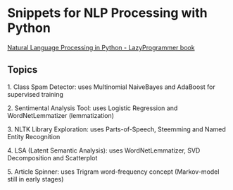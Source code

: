 # Snippets for NLP Processing with Python

[Natural Language Processing in Python - LazyProgrammer book](https://www.amazon.com.br/Natural-Language-Processing-Python-detection-ebook/dp/B01FTJLKYQ)

## Topics

1\. Class Spam Detector: uses Multinomial NaiveBayes and AdaBoost for supervised training

2\. Sentimental Analysis Tool: uses Logistic Regression and WordNetLemmatizer (lemmatization)

3\. NLTK Library Exploration: uses Parts-of-Speech, Steemming and Named Entity Recognition

4\. LSA (Latent Semantic Analysis): uses WordNetLemmatizer, SVD Decomposition and Scatterplot

5\. Article Spinner: uses Trigram word-frequency concept (Markov-model still in early stages)

